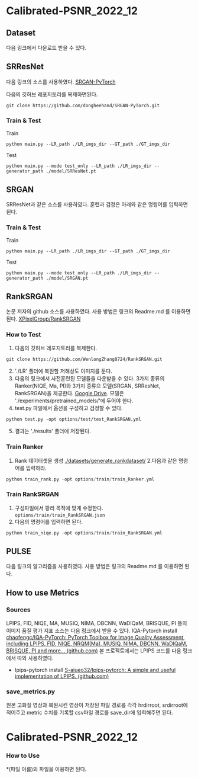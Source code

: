 # Calibrated-PSNR_2022_12
## Dataset 
 다음 링크에서 다운로드 받을 수 있다.

## SRResNet 
 다음 링크의 소스를 사용하였다. [SRGAN-PyTorch](https://github.com/dongheehand/SRGAN-PyTorch.git)
<p/>다음의 깃허브 레포지토리를 복제하면된다.</p>

```
git clone https://github.com/dongheehand/SRGAN-PyTorch.git
```
### Train & Test
 Train 
```
python main.py --LR_path ./LR_imgs_dir --GT_path ./GT_imgs_dir
```
Test
```
python main.py --mode test_only --LR_path ./LR_imgs_dir --generator_path ./model/SRResNet.pt
```

## SRGAN
 SRResNet과 같은 소스를 사용하였다. 훈련과 검정은 아래와 같은 명령어를 입력하면 된다.
### Train & Test
 Train 
```
python main.py --LR_path ./LR_imgs_dir --GT_path ./GT_imgs_dir
```
Test
```
python main.py --mode test_only --LR_path ./LR_imgs_dir --generator_path ./model/SRGAN.pt
```

## RankSRGAN
 논문 저자의 github 소스를 사용하였다. 사용 방법은 링크의 Readme.md 를 이용하면 된다.
 [XPixelGroup/RankSRGAN](https://github.com/XPixelGroup/RankSRGAN.git)

### How to Test 
1. 다음의 깃허브 레포지토리를 복제한다. 
```
git clone https://github.com/WenlongZhang0724/RankSRGAN.git
```
2. './LR' 폴더에 복원할 저해상도 이미지를 둔다.
3. 다음의 링크에서 사전훈련된 모델들을 다운받을 수 있다. 3가지 종류의 Ranker(NIQE, Ma, PI)와 3가지 종류으 모델(SRGAN, SRResNet, RankSRGAN)을 제공한다. [Google Drive](https://drive.google.com/drive/folders/1_KhEc_zBRW7iLeEJITU3i923DC6wv51T?usp=sharing). 모델은 './experiments/pretrained_models/'에 두어야 한다.
5. test.py 파일에서 옵션을 구성하고 검정할 수 있다.
```
python test.py -opt options/test/test_RankSRGAN.yml
```
5. 결과는 './results' 폴더에 저장된다.

### Train Ranker
1. Rank 데이터셋을 생성  [./datasets/generate_rankdataset/](datasets/generate_rankdataset)
2.다음과 같은 명령어를 입력하라.
```c++
python train_rank.py -opt options/train/train_Ranker.yml
```

### Train RankSRGAN

1. 구성파일에서 팡리 목적에 맞게 수정한다.  `options/train/train_RankSRGAN.json`
2. 다음의 명령어를 입력하면 된다.
```c++
python train_niqe.py -opt options/train/train_RankSRGAN.yml
```

## PULSE 
 다음 링크의 알고리즘을 사용하였다. 사용 방법은 링크의 Readme.md 를 이용하면 된다.

## How to use Metrics 
### Sources
LPIPS, FID, NIQE, MA, MUSIQ, NIMA, DBCNN, WaDIQaM, BRISQUE, PI 등의 이미지 품질 평가 지표 소스는 다음 링크에서 받을 수 있다.
IQA-Pytorch install
[chaofengc/IQA-PyTorch: PyTorch Toolbox for Image Quality Assessment, including LPIPS, FID, NIQE, NRQM(Ma), MUSIQ, NIMA, DBCNN, WaDIQaM, BRISQUE, PI and more... (github.com)](https://github.com/chaofengc/IQA-PyTorch)
본 프로젝트에서는 LPIPS 코드를 다음 링크에서 따와 사용하였다. 
- lpips-pytorch install 
[S-aiueo32/lpips-pytorch: A simple and useful implementation of LPIPS. (github.com)](https://github.com/S-aiueo32/lpips-pytorch)

### save_metrics.py
 원본 고화질 영상과 복원시킨 영상이 저장된 파일 경로를 각각 hrdirroot, srdirroot에 적어주고 metric 수치를 기록할 csv파일 경로를 save_dir에 입력해주면 된다.


# Calibrated-PSNR_2022_12
### How to Use 
 *(파일 이름)의 파일을 이용하면 된다.
